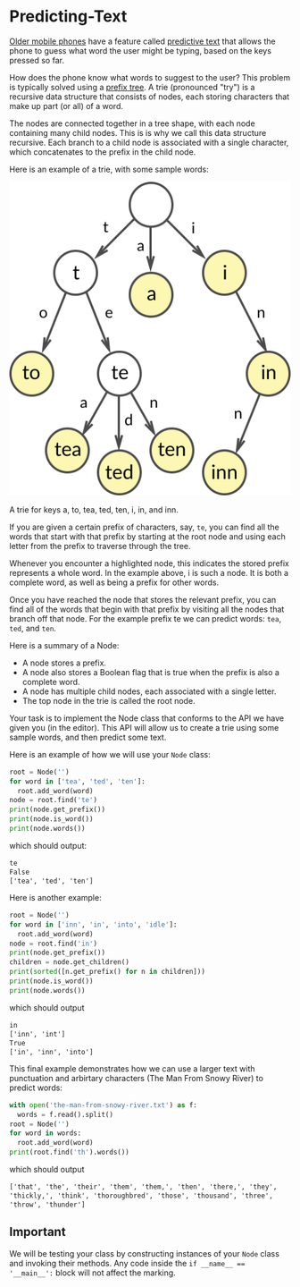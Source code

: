 # Predicting-Text

[Older mobile phones](https://en.wikipedia.org/wiki/T9_(predictive_text)) have a feature called [predictive text](https://en.wikipedia.org/wiki/Predictive_text) that allows the phone to guess what word the user might be typing, based on the keys pressed so far.

How does the phone know what words to suggest to the user? This problem is typically solved using a [prefix tree](https://en.wikipedia.org/wiki/Trie). A trie (pronounced "try") is a recursive data structure that consists of nodes, each storing characters that make up part (or all) of a word.

The nodes are connected together in a tree shape, with each node containing many child nodes. This is is why we call this data structure recursive. Each branch to a child node is associated with a single character, which concatenates to the prefix in the child node.

Here is an example of a trie, with some sample words:

![Trie](/trie.svg)

A trie for keys a, to, tea, ted, ten, i, in, and inn.

If you are given a certain prefix of characters, say, `te`, you can find all the words that start with that prefix by starting at the root node and using each letter from the prefix to traverse through the tree.

Whenever you encounter a highlighted node, this indicates the stored prefix represents a whole word. In the example above, i is such a node. It is both a complete word, as well as being a prefix for other words.

Once you have reached the node that stores the relevant prefix, you can find all of the words that begin with that prefix by visiting all the nodes that branch off that node. For the example prefix te we can predict words: `tea`, `ted`, and `ten`.

Here is a summary of a Node:

* A node stores a prefix.
* A node also stores a Boolean flag that is true when the prefix is also a complete word.
* A node has multiple child nodes, each associated with a single letter.
* The top node in the trie is called the root node.

Your task is to implement the Node class that conforms to the API we have given you (in the editor). This API will allow us to create a trie using some sample words, and then predict some text.

Here is an example of how we will use your `Node` class:

```python
root = Node('')
for word in ['tea', 'ted', 'ten']:
  root.add_word(word)
node = root.find('te')
print(node.get_prefix())
print(node.is_word())
print(node.words())
```
which should output:
```
te
False
['tea', 'ted', 'ten']
```

Here is another example:
```python
root = Node('')
for word in ['inn', 'in', 'into', 'idle']:
  root.add_word(word)
node = root.find('in')
print(node.get_prefix())
children = node.get_children()
print(sorted([n.get_prefix() for n in children]))
print(node.is_word())
print(node.words())
```
which should output
```
in
['inn', 'int']
True
['in', 'inn', 'into']
```
This final example demonstrates how we can use a larger text with punctuation and arbirtary characters (The Man From Snowy River) to predict words:
```python
with open('the-man-from-snowy-river.txt') as f:
  words = f.read().split()
root = Node('')
for word in words:
  root.add_word(word)
print(root.find('th').words())
```
which should output
```
['that', 'the', 'their', 'them', 'them,', 'then', 'there,', 'they', 'thickly,', 'think', 'thoroughbred', 'those', 'thousand', 'three', 'throw', 'thunder']
```

## Important
We will be testing your class by constructing instances of your `Node` class and invoking their methods. Any code inside the `if __name__ == '__main__':` block will not affect the marking.
